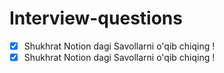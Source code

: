 # Interview-questions
-[x] Shukhrat Notion dagi Savollarni o'qib chiqing !
-[x] Shukhrat Notion dagi Savollarni o'qib chiqing !